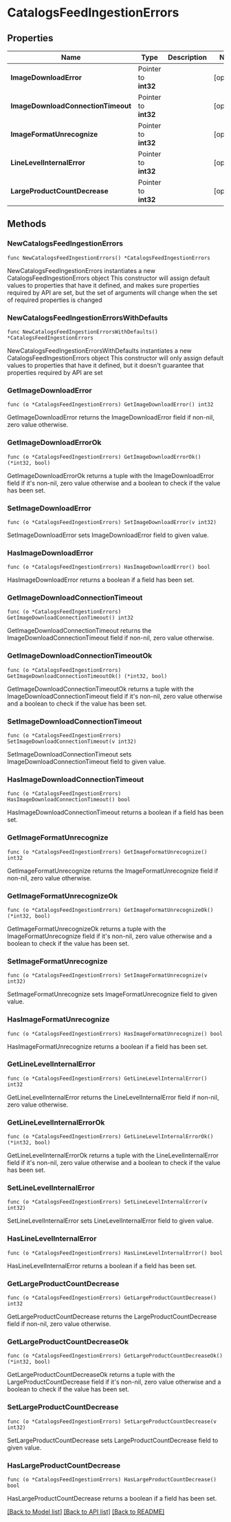 # CatalogsFeedIngestionErrors

## Properties

Name | Type | Description | Notes
------------ | ------------- | ------------- | -------------
**ImageDownloadError** | Pointer to **int32** |  | [optional] 
**ImageDownloadConnectionTimeout** | Pointer to **int32** |  | [optional] 
**ImageFormatUnrecognize** | Pointer to **int32** |  | [optional] 
**LineLevelInternalError** | Pointer to **int32** |  | [optional] 
**LargeProductCountDecrease** | Pointer to **int32** |  | [optional] 

## Methods

### NewCatalogsFeedIngestionErrors

`func NewCatalogsFeedIngestionErrors() *CatalogsFeedIngestionErrors`

NewCatalogsFeedIngestionErrors instantiates a new CatalogsFeedIngestionErrors object
This constructor will assign default values to properties that have it defined,
and makes sure properties required by API are set, but the set of arguments
will change when the set of required properties is changed

### NewCatalogsFeedIngestionErrorsWithDefaults

`func NewCatalogsFeedIngestionErrorsWithDefaults() *CatalogsFeedIngestionErrors`

NewCatalogsFeedIngestionErrorsWithDefaults instantiates a new CatalogsFeedIngestionErrors object
This constructor will only assign default values to properties that have it defined,
but it doesn't guarantee that properties required by API are set

### GetImageDownloadError

`func (o *CatalogsFeedIngestionErrors) GetImageDownloadError() int32`

GetImageDownloadError returns the ImageDownloadError field if non-nil, zero value otherwise.

### GetImageDownloadErrorOk

`func (o *CatalogsFeedIngestionErrors) GetImageDownloadErrorOk() (*int32, bool)`

GetImageDownloadErrorOk returns a tuple with the ImageDownloadError field if it's non-nil, zero value otherwise
and a boolean to check if the value has been set.

### SetImageDownloadError

`func (o *CatalogsFeedIngestionErrors) SetImageDownloadError(v int32)`

SetImageDownloadError sets ImageDownloadError field to given value.

### HasImageDownloadError

`func (o *CatalogsFeedIngestionErrors) HasImageDownloadError() bool`

HasImageDownloadError returns a boolean if a field has been set.

### GetImageDownloadConnectionTimeout

`func (o *CatalogsFeedIngestionErrors) GetImageDownloadConnectionTimeout() int32`

GetImageDownloadConnectionTimeout returns the ImageDownloadConnectionTimeout field if non-nil, zero value otherwise.

### GetImageDownloadConnectionTimeoutOk

`func (o *CatalogsFeedIngestionErrors) GetImageDownloadConnectionTimeoutOk() (*int32, bool)`

GetImageDownloadConnectionTimeoutOk returns a tuple with the ImageDownloadConnectionTimeout field if it's non-nil, zero value otherwise
and a boolean to check if the value has been set.

### SetImageDownloadConnectionTimeout

`func (o *CatalogsFeedIngestionErrors) SetImageDownloadConnectionTimeout(v int32)`

SetImageDownloadConnectionTimeout sets ImageDownloadConnectionTimeout field to given value.

### HasImageDownloadConnectionTimeout

`func (o *CatalogsFeedIngestionErrors) HasImageDownloadConnectionTimeout() bool`

HasImageDownloadConnectionTimeout returns a boolean if a field has been set.

### GetImageFormatUnrecognize

`func (o *CatalogsFeedIngestionErrors) GetImageFormatUnrecognize() int32`

GetImageFormatUnrecognize returns the ImageFormatUnrecognize field if non-nil, zero value otherwise.

### GetImageFormatUnrecognizeOk

`func (o *CatalogsFeedIngestionErrors) GetImageFormatUnrecognizeOk() (*int32, bool)`

GetImageFormatUnrecognizeOk returns a tuple with the ImageFormatUnrecognize field if it's non-nil, zero value otherwise
and a boolean to check if the value has been set.

### SetImageFormatUnrecognize

`func (o *CatalogsFeedIngestionErrors) SetImageFormatUnrecognize(v int32)`

SetImageFormatUnrecognize sets ImageFormatUnrecognize field to given value.

### HasImageFormatUnrecognize

`func (o *CatalogsFeedIngestionErrors) HasImageFormatUnrecognize() bool`

HasImageFormatUnrecognize returns a boolean if a field has been set.

### GetLineLevelInternalError

`func (o *CatalogsFeedIngestionErrors) GetLineLevelInternalError() int32`

GetLineLevelInternalError returns the LineLevelInternalError field if non-nil, zero value otherwise.

### GetLineLevelInternalErrorOk

`func (o *CatalogsFeedIngestionErrors) GetLineLevelInternalErrorOk() (*int32, bool)`

GetLineLevelInternalErrorOk returns a tuple with the LineLevelInternalError field if it's non-nil, zero value otherwise
and a boolean to check if the value has been set.

### SetLineLevelInternalError

`func (o *CatalogsFeedIngestionErrors) SetLineLevelInternalError(v int32)`

SetLineLevelInternalError sets LineLevelInternalError field to given value.

### HasLineLevelInternalError

`func (o *CatalogsFeedIngestionErrors) HasLineLevelInternalError() bool`

HasLineLevelInternalError returns a boolean if a field has been set.

### GetLargeProductCountDecrease

`func (o *CatalogsFeedIngestionErrors) GetLargeProductCountDecrease() int32`

GetLargeProductCountDecrease returns the LargeProductCountDecrease field if non-nil, zero value otherwise.

### GetLargeProductCountDecreaseOk

`func (o *CatalogsFeedIngestionErrors) GetLargeProductCountDecreaseOk() (*int32, bool)`

GetLargeProductCountDecreaseOk returns a tuple with the LargeProductCountDecrease field if it's non-nil, zero value otherwise
and a boolean to check if the value has been set.

### SetLargeProductCountDecrease

`func (o *CatalogsFeedIngestionErrors) SetLargeProductCountDecrease(v int32)`

SetLargeProductCountDecrease sets LargeProductCountDecrease field to given value.

### HasLargeProductCountDecrease

`func (o *CatalogsFeedIngestionErrors) HasLargeProductCountDecrease() bool`

HasLargeProductCountDecrease returns a boolean if a field has been set.


[[Back to Model list]](../README.md#documentation-for-models) [[Back to API list]](../README.md#documentation-for-api-endpoints) [[Back to README]](../README.md)


